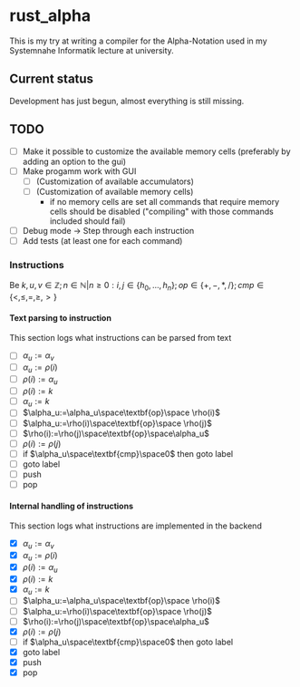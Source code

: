 # rust_alpha

This is my try at writing a compiler for the Alpha-Notation used in my Systemnahe Informatik lecture at university.

## Current status

Development has just begun, almost everything is still missing.

## TODO

- [ ] Make it possible to customize the available memory cells (preferably by adding an option to the gui)
- [ ] Make progamm work with GUI 
	- [ ] (Customization of available accumulators)
	- [ ] (Customization of available memory cells)
		- if no memory cells are set all commands that require memory cells should be disabled ("compiling" with those commands included should fail)	
- [ ] Debug mode -> Step through each instruction
- [ ] Add tests (at least one for each command)

### Instructions

Be $k,u,v\in\mathbb{Z};n\in\mathbb{N}|n\geq0:i,j\in\lbrace h_0,\ldots,h_n\rbrace;op\in\lbrace +,-,*,/\rbrace;cmp\in\lbrace <,\leq,=,\geq,>\rbrace$

#### Text parsing to instruction

This section logs what instructions can be parsed from text

- [ ] $\alpha_u:=\alpha_v$
- [ ] $\alpha_u:=\rho(i)$
- [ ] $\rho(i):=\alpha_u$
- [ ] $\rho(i):=k$
- [ ] $\alpha_u:=k$
- [ ] $\alpha_u:=\alpha_u\space\textbf{op}\space \rho(i)$
- [ ] $\alpha_u:=\rho(i)\space\textbf{op}\space \rho(j)$
- [ ] $\rho(i):=\rho(j)\space\textbf{op}\space\alpha_u$
- [ ] $\rho(i):=\rho(j)$
- [ ] if $\alpha_u\space\textbf{cmp}\space0$ then goto label
- [ ] goto label 
- [ ] push 
- [ ] pop

#### Internal handling of instructions 

This section logs what instructions are implemented in the backend

- [X] $\alpha_u:=\alpha_v$
- [X] $\alpha_u:=\rho(i)$
- [X] $\rho(i):=\alpha_u$
- [X] $\rho(i):=k$
- [X] $\alpha_u:=k$
- [ ] $\alpha_u:=\alpha_u\space\textbf{op}\space \rho(i)$
- [ ] $\alpha_u:=\rho(i)\space\textbf{op}\space \rho(j)$
- [ ] $\rho(i):=\rho(j)\space\textbf{op}\space\alpha_u$
- [X] $\rho(i):=\rho(j)$
- [ ] if $\alpha_u\space\textbf{cmp}\space0$ then goto label
- [X] goto label 
- [X] push 
- [X] pop
